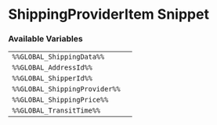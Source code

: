 # ShippingProviderItem Snippet

### Available Variables
|||
|---|---|
| `%%GLOBAL_ShippingData%%` |
| `%%GLOBAL_AddressId%%` |
| `%%GLOBAL_ShipperId%%` |
| `%%GLOBAL_ShippingProvider%%` |
| `%%GLOBAL_ShippingPrice%%` |
| `%%GLOBAL_TransitTime%%` |
